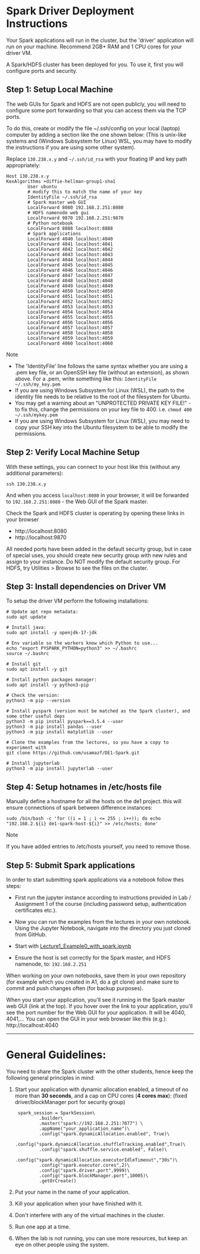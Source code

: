 # Spark Driver Deployment Instructions

Your Spark applications will run in the cluster, but the 'driver' application will run on your machine.
Recommend 2GB+ RAM and 1 CPU cores for your driver VM.

A Spark/HDFS cluster has been deployed for you. To use it, first you will configure ports and security.

## Step 1: Setup Local Machine

The web GUIs for Spark and HDFS are not open publicly, you will need to configure some port forwarding so that you can access them via the TCP ports.

To do this, create or modify the file ~/.ssh/config on your local (laptop) computer by adding a section like the one shown below:
(This is unix-like systems and (Windows Subsystem for Linux) WSL, you may have to modify the instructions if you are using some other system).

Replace `130.238.x.y` and `~/.ssh/id_rsa` with your floating IP and key path appropriately:

```
Host 130.238.x.y
KexAlgorithms +diffie-hellman-group1-sha1
        User ubuntu
        # modify this to match the name of your key
        IdentityFile ~/.ssh/id_rsa
        # Spark master web GUI
        LocalForward 8080 192.168.2.251:8080
        # HDFS namenode web gui
        LocalForward 9870 192.168.2.251:9870
        # Python notebook
        LocalForward 8888 localhost:8888
        # Spark applications
        LocalForward 4040 localhost:4040
        LocalForward 4041 localhost:4041
        LocalForward 4042 localhost:4042
        LocalForward 4043 localhost:4043
        LocalForward 4044 localhost:4044
        LocalForward 4045 localhost:4045
        LocalForward 4046 localhost:4046
        LocalForward 4047 localhost:4047
        LocalForward 4048 localhost:4048
        LocalForward 4049 localhost:4049
        LocalForward 4050 localhost:4050
        LocalForward 4051 localhost:4051
        LocalForward 4052 localhost:4052
        LocalForward 4053 localhost:4053
        LocalForward 4054 localhost:4054
        LocalForward 4055 localhost:4055
        LocalForward 4056 localhost:4056
        LocalForward 4057 localhost:4057
        LocalForward 4058 localhost:4058
        LocalForward 4059 localhost:4059
        LocalForward 4060 localhost:4060
```

> [!NOTE]
> - The 'IdentityFile' line follows the same syntax whether you are using a .pem key file, or an OpenSSH key file (without an extension), as shown above. For a .pem, write something like this: `IdentityFile ~/.ssh/my_key.pem`
> - If you are using Windows Subsystem for Linux (WSL), the path to the identity file needs to be relative to the root of the filesystem for Ubuntu.
> - You may get a warning about an "UNPROTECTED PRIVATE KEY FILE!" - to fix this, change the permissions on your key file to 400. i.e. `chmod 400 ~/.ssh/mykey.pem`
> - If you are using Windows Subsystem for Linux (WSL), you may need to copy your SSH key into the Ubuntu filesystem to be able to modify the permissions.

## Step 2: Verify Local Machine Setup
With these settings, you can connect to your host like this (without any additional parameters):

```
ssh 130.238.x.y
```

And when you access `localhost:8080` in your browser, it will be forwarded to `192.168.2.251:8080` - the Web GUI of the Spark master.

Check the Spark and HDFS cluster is operating by opening these links in your browser
- http://localhost:8080
- http://localhost:9870


All needed ports have been added in the default security group, but in case of special uses, you should create new security group with new rules and assign to your instance. Do NOT modify the default security group. For HDFS, try Utilities > Browse to see the files on the cluster.


## Step 3: Install dependencies on Driver VM

To setup the driver VM perform the following installations:

```
# Update apt repo metadata: 
sudo apt update

# Install java: 
sudo apt install -y openjdk-17-jdk

# Env variable so the workers know which Python to use...
echo "export PYSPARK_PYTHON=python3" >> ~/.bashrc
source ~/.bashrc

# Install git
sudo apt install -y git

# Install python packages manager: 
sudo apt install -y python3-pip

# Check the version:
python3 -m pip --version

# Install pyspark (version must be matched as the Spark cluster), and some other useful deps
python3 -m pip install pyspark==3.5.4 --user
python3 -m pip install pandas --user
python3 -m pip install matplotlib --user

# Clone the examples from the lectures, so you have a copy to experiment with
git clone https://github.com/usamazf/DE1-Spark.git

# Install jupyterlab
python3 -m pip install jupyterlab --user

```


## Step 4: Setup hotnames in /etc/hosts file

Manually define a hostname for all the hosts on the de1 project. this will ensure connections of spark between difference instances: 

```
sudo /bin/bash -c 'for ((i = 1 ; i <= 255 ; i++)); do echo "192.168.2.${i} de1-spark-host-${i}" >> /etc/hosts; done'
```

> [!NOTE] 
> If you have added entries to /etc/hosts yourself, you need to remove those.



## Step 5: Submit Spark applications
In order to start submitting spark applications via a notebook follow thes steps:

* First run the jupyter instance according to instructions provided in Lab / Assignment 1 of the course (including password setup, authentication certificates etc.).

- Now you can run the examples from the lectures in your own notebook. Using the Jupyter Notebook, navigate into the directory you just cloned from GitHub.

- Start with [Lecture1_Example0_with_spark.ipynb](https://github.com/usamazf/DE1-Spark/blob/main/DE-2025/examples/python/Lecture1_Example2_with_spark.ipynb)

- Ensure the host is set correctly for the Spark master, and HDFS namenode, to: `192.168.2.251`


When working on your own notebooks, save them in your own repository (for example which you created in A1, do a git clone) and make sure to commit and push changes often (for backup purposes).

When you start your application, you'll see it running in the Spark master web GUI (link at the top). If you hover over the link to your application, you'll see the port number for the Web GUI for your application. It will be 4040, 4041,... You can open the GUI in your web browser like this (e.g.): http://localhost:4040

---

# General Guidelines:

You need to share the Spark cluster with the other students, hence keep the following general principles in mind:

1. Start your application with dynamic allocation enabled, a timeout of no more than **30 seconds**, and a cap on CPU cores (**4 cores max**): (fixed driver/blockManager port for security group)

        spark_session = SparkSession\
                .builder\
                .master("spark://192.168.2.251:7077") \
                .appName("your_application_name")\
                .config("spark.dynamicAllocation.enabled", True)\
                .config("spark.dynamicAllocation.shuffleTracking.enabled",True)\
                .config("spark.shuffle.service.enabled", False)\
                .config("spark.dynamicAllocation.executorIdleTimeout","30s")\
                .config("spark.executor.cores",2)\
                .config("spark.driver.port",9999)\
                .config("spark.blockManager.port",10005)\
                .getOrCreate()

2. Put your name in the name of your application.
3. Kill your application when your have finished with it.
4. Don't interfere with any of the virtual machines in the cluster.
5. Run one app at a time.
6. When the lab is not running, you can use more resources, but keep an eye on other people using the system.
